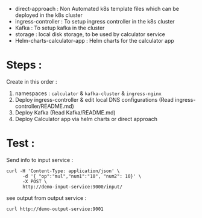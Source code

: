 - direct-approach : Non Automated k8s template files which can be deployed in the k8s cluster
- ingress-controller : To setup ingress controller in the k8s cluster
- Kafka : To setup kafka in the cluster
- storage : local disk storage, to be used by calculator service
- Helm-charts-calculator-app : Helm charts for the calculator app

Steps :
=======

Create in this order :
1. namespaces : `calculator` & `kafka-cluster` & `ingress-nginx`
2. Deploy ingress-controller & edit local DNS configurations (Read ingress-controller/README.md)
3. Deploy Kafka (Read Kafka/README.md)
4. Deploy Calculator app via helm charts or direct approach

Test :
======
Send info to input service :
```
curl -H 'Content-Type: application/json' \
      -d '{ "op":"mul","num1":"10", "num2": 10}' \
      -X POST \
      http://demo-input-service:9000/input/
```

see output from output service :
```
curl http://demo-output-service:9001
```
